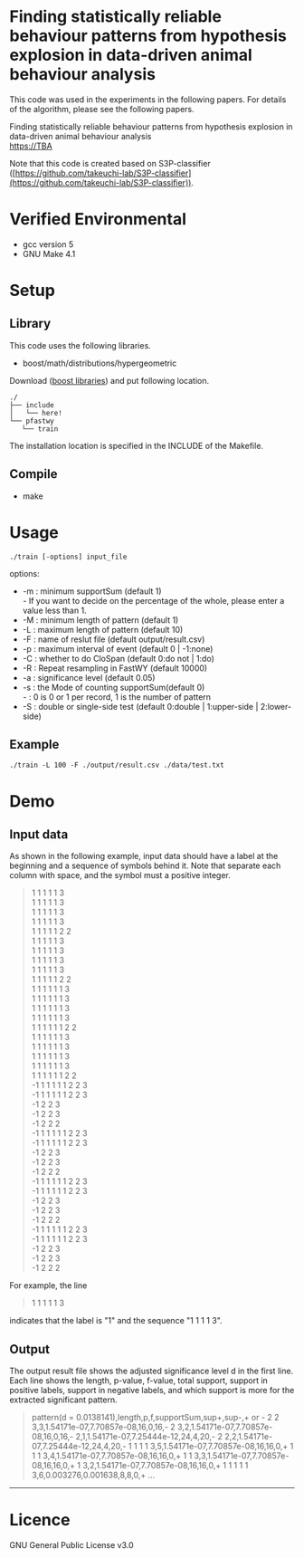 # Finding statistically reliable behaviour patterns from hypothesis explosion in data-driven animal behaviour analysis #

This code was used in the experiments in the following papers. For details of the algorithm, please see the following papers.

Finding statistically reliable behaviour patterns from hypothesis explosion in data-driven animal behaviour analysis  
[https://TBA](https://TBA)

Note that this code is created based on S3P-classifier ([https://github.com/takeuchi-lab/S3P-classifier](https://github.com/takeuchi-lab/S3P-classifier)).  

# Verified Environmental

* gcc version 5  
* GNU Make 4.1  

# Setup

## Library
This code uses the following libraries.

   - boost/math/distributions/hypergeometric

Download ([boost libraries](https://www.boost.org/)) and put following location.

   ```
   ./
   ├── include
   │   └── here!
   └── pfastwy
      └── train
   ```
   
The installation location is specified in the INCLUDE of the Makefile.

## Compile
* make

# Usage
`./train [-options] input_file`

options:  
-    -m : minimum supportSum (default 1)  
    -     If you want to decide on the percentage of the whole, please enter a value less than 1.  
-    -M : minimum length of pattern (default 1)   
-    -L : maximum length of pattern (default 10)  
-    -F : name of reslut file (default output/result.csv)  
-    -p : maximum interval of event (default 0 | -1:none)  
-    -C : whether to do CloSpan (default 0:do not | 1:do)  
-    -R : Repeat resampling in FastWY (default 10000)  
-    -a : significance level (default 0.05)  
-    -s : the Mode of counting supportSum(default 0)  
    -   : 0 is 0 or 1 per record, 1 is the number of pattern  
-    -S : double or single-side test (default 0:double | 1:upper-side | 2:lower-side)  

## Example
`./train -L 100 -F ./output/result.csv ./data/test.txt`

# Demo

## Input data
As shown in the following example, input data should have a label at the beginning and a sequence of symbols behind it.
Note that separate each column with space, and the symbol must a positive integer.  

>1 1 1 1 1 3  
>1 1 1 1 1 3  
>1 1 1 1 1 3  
>1 1 1 1 1 3  
>1 1 1 1 1 2 2  
>1 1 1 1 1 3  
>1 1 1 1 1 3  
>1 1 1 1 1 3  
>1 1 1 1 1 3  
>1 1 1 1 1 2 2  
>1 1 1 1 1 1 3  
>1 1 1 1 1 1 3  
>1 1 1 1 1 1 3  
>1 1 1 1 1 1 3  
>1 1 1 1 1 1 2 2  
>1 1 1 1 1 1 3  
>1 1 1 1 1 1 3  
>1 1 1 1 1 1 3  
>1 1 1 1 1 1 3  
>1 1 1 1 1 1 2 2  
>-1 1 1 1 1 1 2 2 3  
>-1 1 1 1 1 1 2 2 3  
>-1 2 2 3  
>-1 2 2 3  
>-1 2 2 2  
>-1 1 1 1 1 1 2 2 3  
>-1 1 1 1 1 1 2 2 3  
>-1 2 2 3  
>-1 2 2 3  
>-1 2 2 2  
>-1 1 1 1 1 1 2 2 3  
>-1 1 1 1 1 1 2 2 3  
>-1 2 2 3  
>-1 2 2 3  
>-1 2 2 2  
>-1 1 1 1 1 1 2 2 3  
>-1 1 1 1 1 1 2 2 3  
>-1 2 2 3  
>-1 2 2 3  
>-1 2 2 2 

For example, the line  
>1 1 1 1 1 3  

indicates that the label is "1" and the sequence "1 1 1 1 3".

## Output
The output result file shows the adjusted significance level d in the first line.
Each line shows the length, p-value, f-value, total support, support in positive labels, support in negative labels, and which support is more for the extracted significant pattern.

>pattern(d = 0.0138141),length,p,f,supportSum,sup+,sup-,+ or -
>2 2 3,3,1.54171e-07,7.70857e-08,16,0,16,-
>2 3,2,1.54171e-07,7.70857e-08,16,0,16,-
>2,1,1.54171e-07,7.25444e-12,24,4,20,-
>2 2,2,1.54171e-07,7.25444e-12,24,4,20,-
>1 1 1 1 3,5,1.54171e-07,7.70857e-08,16,16,0,+
>1 1 1 3,4,1.54171e-07,7.70857e-08,16,16,0,+
>1 1 3,3,1.54171e-07,7.70857e-08,16,16,0,+
>1 3,2,1.54171e-07,7.70857e-08,16,16,0,+
>1 1 1 1 1 3,6,0.003276,0.001638,8,8,0,+
>...

-----------------------------------------------------------------------
# Licence
GNU General Public License v3.0


